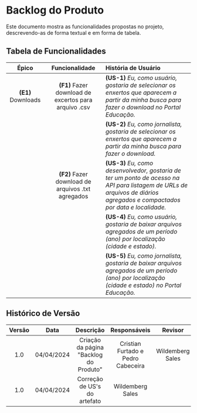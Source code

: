 # **Backlog do Produto**

Este documento mostra as funcionalidades propostas no projeto, descrevendo-as de forma textual e em forma de tabela.

## Tabela de Funcionalidades

| Épico |    Funcionalidade    |                 História de Usuário                |
| :---: | :--------: | :--------------------------------------- |
|  **(E1)** Downloads  | **(F1)** Fazer download de excertos para arquivo .csv |      **(US-1)** *Eu, como usuário, gostaria de selecionar os enxertos que aparecem a partir da minha busca para fazer o download no Portal Educação.*       |
|  |  |      **(US-2)** *Eu, como jornalista, gostaria de selecionar os enxertos que aparecem a partir da minha busca para fazer o download.*     |
|  | **(F2)** Fazer download de arquivos .txt agregados |      **(US-3)** *Eu, como desenvolvedor, gostaria de ter um ponto de acesso na API para listagem de URLs de arquivos de diários agregados e compactados por data e localidade.*     |
|  |  |      **(US-4)** *Eu, como usuário, gostaria de baixar arquivos agregados de um período (ano) por localização (cidade e estado).*    |
|  |  |      **(US-5)** *Eu, como jornalista, gostaria de baixar arquivos agregados de um período (ano) por localização (cidade e estado) no Portal Educação.*    |



## Histórico de Versão

| Versão |    Data    |                 Descrição                 |                                         Responsáveis                                         |                     Revisor                     |
| :----: | :--------: | :---------------------------------------: | :------------------------------------------------------------------------------------------: | :---------------------------------------------: |
|  1.0   | 04/04/2024 |      Criação da página "Backlog do Produto"       |    Cristian Furtado e Pedro Cabeceira     |    Wildemberg Sales   |
|  1.0   | 04/04/2024 |      Correção de US's do artefato       |    Wildemberg Sales    |      |